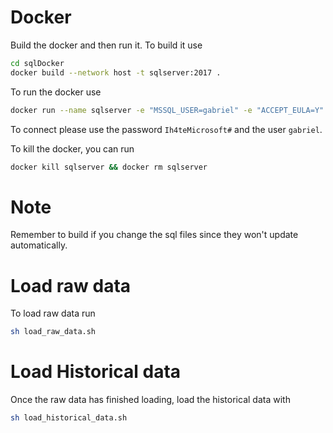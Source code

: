 # Docker
Build the docker and then run it. 
To build it use 
```sh
cd sqlDocker
docker build --network host -t sqlserver:2017 .
```

To run the docker use
```sh
docker run --name sqlserver -e "MSSQL_USER=gabriel" -e "ACCEPT_EULA=Y" -e "MSSQL_SA_PASSWORD=Ih4teMicrosoft#" -p 1433:1433 -d sqlserver:2017
```

To connect please use the password `Ih4teMicrosoft#` and the user `gabriel`.

To kill the docker, you can run 
```sh
docker kill sqlserver && docker rm sqlserver 
```

# Note
Remember to build if you change the sql files since they won't update automatically.

# Load raw data
To load raw data run 
```sh
sh load_raw_data.sh
```

# Load Historical data
Once the raw data has finished loading, load the historical data with 
```sh
sh load_historical_data.sh
```